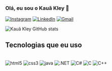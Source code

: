 ### Olá, eu sou o Kauã Kley 👋

[![Instagram](https://img.shields.io/badge/Instagram-E4405F?style=for-the-badge&logo=instagram&logoColor=white)](https://www.instagram.com/kaua_kley/)
[![LinkedIn](https://img.shields.io/badge/LinkedIn-0077B5?style=for-the-badge&logo=linkedin&logoColor=white)](www.linkedin.com/in/kauã-kley)
[![Gmail](https://img.shields.io/badge/Gmail-D14836?style=for-the-badge&logo=gmail&logoColor=white)](kauakleymd@gmail.com)

![Kauã Kley GitHub stats](https://github-readme-stats.vercel.app/api?username=KauaKley&show_icons=true&theme=radical)

## Tecnologias que eu uso

<div style="display:inline_block"><br/>
 <img align="center" alt="html5" src="https://img.shields.io/badge/HTML5-E34F26?style=for-the-badge&logo=html5&logoColor=white"/>
 <img align="center" alt="css3" src="https://img.shields.io/badge/CSS3-1572B6?style=for-the-badge&logo=css3&logoColor=white"/>
 <img align="center" alt="java" src="https://img.shields.io/badge/Java-ED8B00?style=for-the-badge&logo=openjdk&logoColor=white"/>
 <img align="center" alt=".NET" src="https://img.shields.io/badge/.NET-5C2D91?style=for-the-badge&logo=.net&logoColor=white"/>
 <img align="center" alt="C#" src="https://img.shields.io/badge/C%23-239120?style=for-the-badge&logo=c-sharp&logoColor=white"/>
 <img align="center" alt="C" src="https://img.shields.io/badge/C-00599C?style=for-the-badge&logo=c&logoColor=white"/>
 <img align="center" alt="C++" src="https://img.shields.io/badge/C%2B%2B-00599C?style=for-the-badge&logo=c%2B%2B&logoColor=white"/>
</div>
